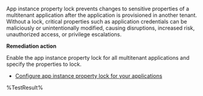 App instance property lock prevents changes to sensitive properties of a multitenant application after the application is provisioned in another tenant. Without a lock, critical properties such as application credentials can be maliciously or unintentionally modified, causing disruptions, increased risk, unauthorized access, or privilege escalations. 

**Remediation action**

Enable the app instance property lock for all multitenant applications and specify the properties to lock. 
- [Configure app instance property lock for your applications](https://learn.microsoft.com/entra/identity-platform/howto-configure-app-instance-property-locks) 
<!--- Results --->
%TestResult%
